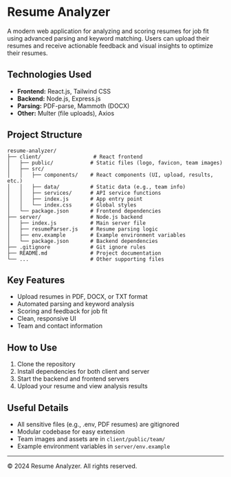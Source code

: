 # Resume Analyzer

A modern web application for analyzing and scoring resumes for job fit using advanced parsing and keyword matching. Users can upload their resumes and receive actionable feedback and visual insights to optimize their resumes.

## Technologies Used

- **Frontend:** React.js, Tailwind CSS
- **Backend:** Node.js, Express.js
- **Parsing:** PDF-parse, Mammoth (DOCX)
- **Other:** Multer (file uploads), Axios

## Project Structure

```
resume-analyzer/
├── client/                 # React frontend
│   ├── public/            # Static files (logo, favicon, team images)
│   ├── src/
│   │   ├── components/    # React components (UI, upload, results, etc.)
│   │   ├── data/          # Static data (e.g., team info)
│   │   ├── services/      # API service functions
│   │   ├── index.js       # App entry point
│   │   └── index.css      # Global styles
│   └── package.json       # Frontend dependencies
├── server/                # Node.js backend
│   ├── index.js           # Main server file
│   ├── resumeParser.js    # Resume parsing logic
│   ├── env.example        # Example environment variables
│   └── package.json       # Backend dependencies
├── .gitignore             # Git ignore rules
├── README.md              # Project documentation
└── ...                    # Other supporting files
```

## Key Features

- Upload resumes in PDF, DOCX, or TXT format
- Automated parsing and keyword analysis
- Scoring and feedback for job fit
- Clean, responsive UI
- Team and contact information

## How to Use

1. Clone the repository
2. Install dependencies for both client and server
3. Start the backend and frontend servers
4. Upload your resume and view analysis results

## Useful Details

- All sensitive files (e.g., .env, PDF resumes) are gitignored
- Modular codebase for easy extension
- Team images and assets are in `client/public/team/`
- Example environment variables in `server/env.example`

---

© 2024 Resume Analyzer. All rights reserved.
